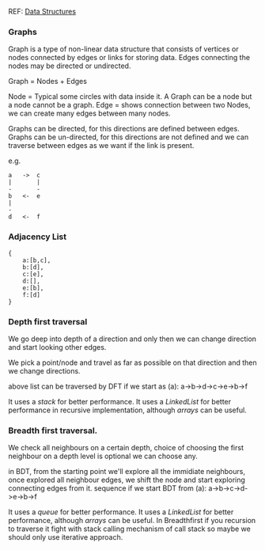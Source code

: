 REF: [Data Structures](https://www.interviewbit.com/data-structure-interview-questions/)

### Graphs
Graph is a type of non-linear data structure that consists of vertices or nodes connected by edges or links for storing data. Edges connecting the nodes may be directed or undirected.

Graph = Nodes + Edges

Node = Typical some circles with data inside it. A Graph can be a node but a node cannot be a graph.
Edge = shows connection between two Nodes, we can create many edges between many nodes.

Graphs can be directed, for this directions are defined between edges.
Graphs can be un-directed, for this directions are not defined and we can traverse between edges as we want if the link is present.

e.g.

    a   ->  c
    |       |
    -       -
    b   <-  e
    |
    -
    d   <-  f


### Adjacency List
```
{
    a:[b,c],
    b:[d],
    c:[e],
    d:[],
    e:[b],
    f:[d]
}
```

### Depth first traversal
We go deep into depth of a direction and only then we can change direction and start looking other edges.

We pick a point/node and travel as far as possible on that direction and then we change directions.

above list can be traversed by DFT if we start as (a): a->b->d->c->e->b->f

It uses a *stack* for better performance.
It uses a *LinkedList* for better performance in recursive implementation, although *arrays* can be useful.

### Breadth first traversal.
We check all neighbours on a certain depth, choice of choosing the first neighbour on a depth level is optional we can choose any.

in BDT, from the starting point we'll explore all the immidiate neighbours, once explored all neighbour edges, we shift the node and start exploring connecting edges from it.
sequence if we start BDT from (a): a->b->c->d->e->b->f

It uses a *queue* for better performance.
It uses a *LinkedList* for better performance, although *arrays* can be useful.
In Breadthfirst if you recursion to traverse it fight with stack calling mechanism of call stack so maybe we should only use iterative approach.